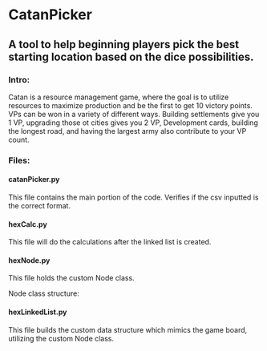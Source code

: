 # CatanPicker
## A tool to help beginning players pick the best starting location based on the dice possibilities.

### Intro:
Catan is a resource management game, where the goal is to utilize resources to maximize production and be the first to get 10 victory points. VPs can be won in a variety of different ways. Building settlements give you 1 VP, upgrading those ot cities gives you 2 VP, Development cards, building the longest road, and having the largest army also contribute to your VP count.

### Files:
#### catanPicker.py
  This file contains the main portion of the code.
  Verifies if the csv inputted is the correct format.
#### hexCalc.py
  This file will do the calculations after the linked list is created.
#### hexNode.py
  This file holds the custom Node class. 
  
  Node class structure:
  
#### hexLinkedList.py
  This file builds the custom data structure which mimics the game board, utilizing the custom Node class.
